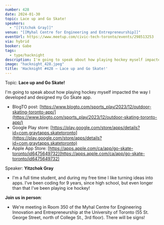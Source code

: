 ```yaml
---
number: 428
date: 2024-01-30
topic: Lace up and Go Skate!
speakers:
  - "[[Yitchok Gray]]"
venue: "[[Myhal Centre for Engineering and Entrepreneurship]]"
eventUrl: https://www.meetup.com/civic-tech-toronto/events/298513253
via: hybrid
booker: Gabe
tags:
  - type/hacknight
description: I'm going to speak about how playing hockey myself impacted the way I developed and designed my Go Skate app.
image: "hacknight_428.jpeg"
title: 'Hacknight #428 – Lace up and Go Skate!'
---
```


Topic: **Lace up and Go Skate!**

I'm going to speak about how playing hockey myself impacted the way I developed and designed my Go Skate app.

* BlogTO post: [https://www.blogto.com/sports_play/2023/12/outdoor-skating-toronto-app/](https://www.blogto.com/sports_play/2023/12/outdoor-skating-toronto-app/)
* Google Play store: [https://play.google.com/store/apps/details?id=com.graytapps.skatetoronto](https://play.google.com/store/apps/details?id=com.graytapps.skatetoronto)
* Apple App Store: [https://apps.apple.com/ca/app/go-skate-toronto/id6475649732](https://apps.apple.com/ca/app/go-skate-toronto/id6475649732)

Speaker: **Yitzchok Gray**

* I'm a full time student, and during my free time I like turning ideas into apps. I've been coding for 9 years, since high school, but even longer than that I've been playing ice hockey!

**Join us in person**:

* We're meeting in Room 350 of the Myhal Centre for Engineering Innovation and Entrepreneurship at the University of Toronto (55 St. George Street, north of College St., 3rd floor). There will be signs!
